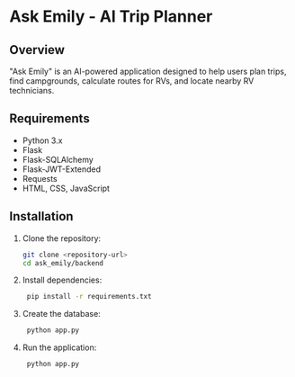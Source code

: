 # Ask Emily - AI Trip Planner

## Overview
"Ask Emily" is an AI-powered application designed to help users plan trips, find campgrounds, calculate routes for RVs, and locate nearby RV technicians.

## Requirements
- Python 3.x
- Flask
- Flask-SQLAlchemy
- Flask-JWT-Extended
- Requests
- HTML, CSS, JavaScript

## Installation
1. Clone the repository:
   ```bash
   git clone <repository-url>
   cd ask_emily/backend
2. Install dependencies:
   ```bash
    pip install -r requirements.txt
3. Create the database:
   ```bash
    python app.py
4. Run the application:
   ```bash
    python app.py
   
